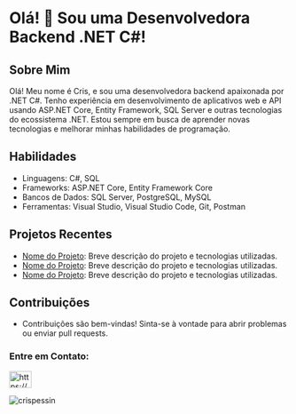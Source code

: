 # Olá! 👋 Sou uma Desenvolvedora Backend .NET C#!

## Sobre Mim
Olá! Meu nome é Cris, e sou uma desenvolvedora backend apaixonada por .NET C#. Tenho experiência em desenvolvimento de aplicativos web e API usando ASP.NET Core, Entity Framework, SQL Server e outras tecnologias do ecossistema .NET. Estou sempre em busca de aprender novas tecnologias e melhorar minhas habilidades de programação.

## Habilidades
- Linguagens: C#, SQL
- Frameworks: ASP.NET Core, Entity Framework Core
- Bancos de Dados: SQL Server, PostgreSQL, MySQL
- Ferramentas: Visual Studio, Visual Studio Code, Git, Postman

## Projetos Recentes
- [Nome do Projeto](link): Breve descrição do projeto e tecnologias utilizadas.
- [Nome do Projeto](link): Breve descrição do projeto e tecnologias utilizadas.
- [Nome do Projeto](link): Breve descrição do projeto e tecnologias utilizadas.

## Contribuições
- Contribuições são bem-vindas! Sinta-se à vontade para abrir problemas ou enviar pull requests.

<h3 align="left">Entre em Contato:</h3>
<p align="left">


<a href="https://linkedin.com/in/https://www.linkedin.com/in/cristianepfernandes/" target="blank"><img align="center" src="https://raw.githubusercontent.com/rahuldkjain/github-profile-readme-generator/master/src/images/icons/Social/linked-in-alt.svg" alt="https://www.linkedin.com/in/cristianepfernandes/" height="30" width="40" /></a>
</p>

<p><img align="left" src="https://github-readme-stats.vercel.app/api/top-langs?username=crispessin&show_icons=true&locale=en&layout=compact" alt="crispessin" /></p>

